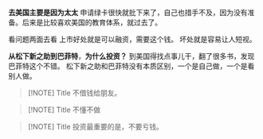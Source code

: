 
**去美国主要是因为太太**
申请绿卡很快就批下来了，自己也措手不及，因为没有准备。后来是比较喜欢美国的教育体系，就过去了。




看问题两面去看
上市好处就是可以融资，需要这个钱。
坏处就是容易让人短视。

**从松下新之助到巴菲特**，**为什么投资？**
到美国得找点事儿干，翻了很多书，发现巴菲特这个不错。
松下新之助和巴菲特没有本质区别，一个是自己做，一个是看别人做。


> [!NOTE] Title
> 不借钱给朋友。


> [!NOTE] Title
> 不懂不做



> [!NOTE] Title
> 投资最重要的是，不要亏钱。




